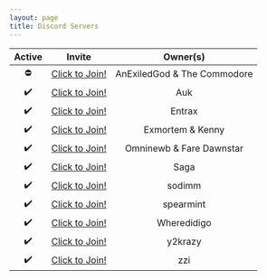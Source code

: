 ```yaml
---
layout: page
title: Discord Servers
---
```


Active | Invite | Owner(s)
:----: | :----: | :------:
⛔️ | [Click to Join!][Allagan Data Acquisition Module] | AnExiledGod & The Commodore
✔️ | [Click to Join!][Shinra] | Auk
✔️ | [Click to Join!][EntraxBuddy] | Entrax
✔️ | [Click to Join!][Magitek] | Exmortem & Kenny
✔️ | [Click to Join!][Omniverse] | Omninewb & Fare Dawnstar
✔️ | [Click to Join!][Lisbeth & Agil] | Saga
✔️ | [Click to Join!][Sodimms Stuff] | sodimm
✔️ | [Click to Join!][Mud Assist] | spearmint
✔️ | [Click to Join!][Wheredidigo] | Wheredidigo
✔️ | [Click to Join!][y2kode] | y2krazy
✔️ | [Click to Join!][ZZI Productions] | zzi

[Allagan Data Acquisition Module]: https://discord.gg/hhpW645 "Allagan Data Acquisition Module"
[Shinra]: https://discord.gg/uEhp5BJ "Shinra"
[EntraxBuddy]: https://discord.gg/gpUMYC9 "EntraxBuddy"
[Magitek]: https://discord.gg/W6TXCNU "Magitek"
[Omniverse]: https://discord.gg/KAwRP4C "Omniverse"
[Lisbeth & Agil]: https://discord.gg/0nBA0DlNByPBwqd6 "Lisbeth & Agil"
[Sodimms Stuff]: https://discord.gg/zkNYzAs "Sodimms Stuff"
[Mud Assist]: https://discord.gg/YmzsEGm "Mud Assist"
[Wheredidigo]: https://discord.gg/G6WeNaR "Wheredidigo"
[y2kode]: https://discord.gg/2X2UC7h "y2kode"
[ZZI Productions]: https://discord.gg/4UXTZC9 "ZZI Productions"
